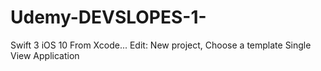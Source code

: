 # Udemy-DEVSLOPES-1-
Swift 3 iOS 10
From Xcode...
Edit: 
New project, 
Choose a template
Single View Application
